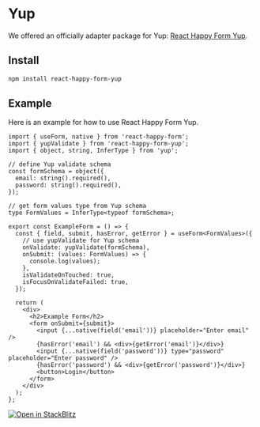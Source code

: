 # Yup

We offered an officially adapter package for Yup: [React Happy Form Yup](https://github.com/react-earth/react-happy-form-yup).

## Install

```bash
npm install react-happy-form-yup
```

## Example

Here is an example for how to use React Happy Form Yup.

```tsx
import { useForm, native } from 'react-happy-form';
import { yupValidate } from 'react-happy-form-yup';
import { object, string, InferType } from 'yup';

// define Yup validate schema
const formSchema = object({
  email: string().required(),
  password: string().required(),
});

// get form values type from Yup schema
type FormValues = InferType<typeof formSchema>;

export const ExampleForm = () => {
  const { field, submit, hasError, getError } = useForm<FormValues>({
    // use yupValidate for Yup schema
    onValidate: yupValidate(formSchema),
    onSubmit: (values: FormValues) => {
      console.log(values);
    },
    isValidateOnTouched: true,
    isFocusOnValidateFailed: true,
  });

  return (
    <div>
      <h2>Example Form</h2>
      <form onSubmit={submit}>
        <input {...native(field('email'))} placeholder="Enter email" />
        {hasError('email') && <div>{getError('email')}</div>}
        <input {...native(field('password'))} type="password" placeholder="Enter password" />
        {hasError('password') && <div>{getError('password')}</div>}
        <button>Login</button>
      </form>
    </div>
  );
};
```

[![Open in StackBlitz](https://developer.stackblitz.com/img/open_in_stackblitz.svg)](https://stackblitz.com/edit/react-ts-abwkag?file=ExampleForm.tsx)
